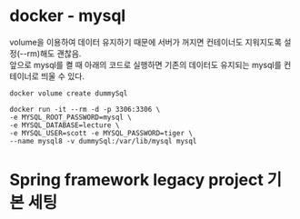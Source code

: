 # docker - mysql
volume을 이용하여 데이터 유지하기 때문에 서버가 꺼지면 컨테이너도 지워지도록 설정(--rm)해도 괜찮음.   
앞으로 mysql를 켤 때 아래의 코드로 실행하면 기존의 데이터도 유지되는 mysql를 컨테이너로 띄울 수 있다.   
``` docker
docker volume create dummySql

docker run -it --rm -d -p 3306:3306 \
-e MYSQL_ROOT_PASSWORD=mysql \
-e MYSQL_DATABASE=lecture \
-e MYSQL_USER=scott -e MYSQL_PASSWORD=tiger \
--name mysql8 -v dummySql:/var/lib/mysql mysql
```
# Spring framework legacy project 기본 세팅
